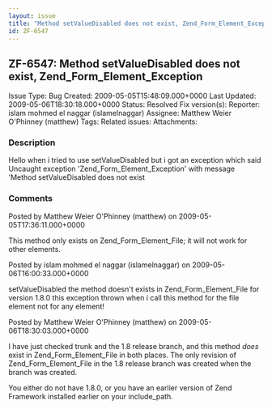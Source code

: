 ```yaml
---
layout: issue
title: "Method setValueDisabled does not exist, Zend_Form_Element_Exception"
id: ZF-6547
---
```


ZF-6547: Method setValueDisabled does not exist, Zend\_Form\_Element\_Exception
-------------------------------------------------------------------------------

 Issue Type: Bug Created: 2009-05-05T15:48:09.000+0000 Last Updated: 2009-05-06T18:30:18.000+0000 Status: Resolved Fix version(s): 
 Reporter:  islam mohmed el naggar (islamelnaggar)  Assignee:  Matthew Weier O'Phinney (matthew)  Tags: 
 Related issues: 
 Attachments: 
### Description

Hello when i tried to use setValueDisabled but i got an exception which said Uncaught exception 'Zend\_Form\_Element\_Exception' with message 'Method setValueDisabled does not exist

 

 

### Comments

Posted by Matthew Weier O'Phinney (matthew) on 2009-05-05T17:36:11.000+0000

This method only exists on Zend\_Form\_Element\_File; it will not work for other elements.

 

 

Posted by islam mohmed el naggar (islamelnaggar) on 2009-05-06T16:00:33.000+0000

setValueDisabled the method doesn't exists in Zend\_Form\_Element\_File for version 1.8.0 this exception thrown when i call this method for the file element not for any element!

 

 

Posted by Matthew Weier O'Phinney (matthew) on 2009-05-06T18:30:03.000+0000

I have just checked trunk and the 1.8 release branch, and this method _does_ exist in Zend\_Form\_Element\_File in both places. The only revision of Zend\_Form\_Element\_File in the 1.8 release branch was created when the branch was created.

You either do not have 1.8.0, or you have an earlier version of Zend Framework installed earlier on your include\_path.

 

 